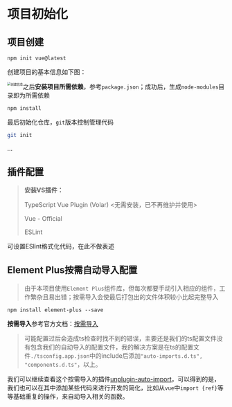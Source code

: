 # 项目初始化

## 项目创建

```shell
npm init vue@latest
```

创建项目的基本信息如下图：

<img src="https://cdn.jsdelivr.net/gh/lvjianchaos/Images/test/%E9%A1%B9%E7%9B%AE%E5%88%9B%E5%BB%BA%E5%9F%BA%E6%9C%AC%E4%BF%A1%E6%81%AF.png" alt="创建信息" style="zoom:50%; float: left;"/>

之后**安装项目所需依赖**，参考`package.json`；成功后，生成`node-modules`目录即为所需依赖

```shell
npm install
```

最后初始化仓库，`git`版本控制管理代码

```bash
git init
```

...

## 插件配置

> **安装VS插件：**
>
> TypeScript Vue Plugin (Volar) <无需安装，已不再维护并使用>
>
> Vue - Official
>
> ESLint

可设置ESlint格式化代码，在此不做表述

## Element Plus按需自动导入配置

>  由于本项目使用`Element Plus`组件库，但每次都要手动引入相应的组件，工作繁杂且易出错；按需导入会使最后打包出的文件体积较小比起完整导入

```shell
npm install element-plus --save 
```

**按需导入**参考官方文档：[按需导入](https://element-plus.org/zh-CN/guide/quickstart.html#%E6%8C%89%E9%9C%80%E5%AF%BC%E5%85%A5) 

> 可能配置过后会造成ts检查时找不到的错误，主要还是我们的ts配置文件没有包含我们的自动导入的配置文件，我的解决方案是在ts的配置文件`./tsconfig.app.json`中的include后添加`"auto-imports.d.ts", "components.d.ts"`，以上。

我们可以继续查看这个按需导入的插件[unplugin-auto-import](https://github.com/unplugin/unplugin-auto-import#install)，可以得到的是，我们也可以在其中添加某些代码来进行开发的简化，比如从`vue`中`import {ref}`等等基础重复的操作，来自动导入相关的函数。

 
